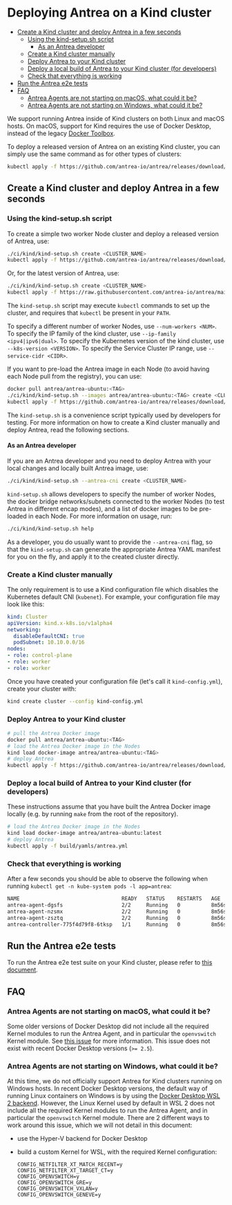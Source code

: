 # Deploying Antrea on a Kind cluster

<!-- toc -->
- [Create a Kind cluster and deploy Antrea in a few seconds](#create-a-kind-cluster-and-deploy-antrea-in-a-few-seconds)
  - [Using the kind-setup.sh script](#using-the-kind-setupsh-script)
    - [As an Antrea developer](#as-an-antrea-developer)
  - [Create a Kind cluster manually](#create-a-kind-cluster-manually)
  - [Deploy Antrea to your Kind cluster](#deploy-antrea-to-your-kind-cluster)
  - [Deploy a local build of Antrea to your Kind cluster (for developers)](#deploy-a-local-build-of-antrea-to-your-kind-cluster-for-developers)
  - [Check that everything is working](#check-that-everything-is-working)
- [Run the Antrea e2e tests](#run-the-antrea-e2e-tests)
- [FAQ](#faq)
  - [Antrea Agents are not starting on macOS, what could it be?](#antrea-agents-are-not-starting-on-macos-what-could-it-be)
  - [Antrea Agents are not starting on Windows, what could it be?](#antrea-agents-are-not-starting-on-windows-what-could-it-be)
<!-- /toc -->

We support running Antrea inside of Kind clusters on both Linux and macOS
hosts. On macOS, support for Kind requires the use of Docker Desktop, instead of
the legacy [Docker
Toolbox](https://docs.docker.com/docker-for-mac/docker-toolbox/).

To deploy a released version of Antrea on an existing Kind cluster, you can
simply use the same command as for other types of clusters:

```bash
kubectl apply -f https://github.com/antrea-io/antrea/releases/download/<TAG>/antrea.yml
```

## Create a Kind cluster and deploy Antrea in a few seconds

### Using the kind-setup.sh script

To create a simple two worker Node cluster and deploy a released version of
Antrea, use:

```bash
./ci/kind/kind-setup.sh create <CLUSTER_NAME>
kubectl apply -f https://github.com/antrea-io/antrea/releases/download/<TAG>/antrea.yml
```

Or, for the latest version of Antrea, use:

```bash
./ci/kind/kind-setup.sh create <CLUSTER_NAME>
kubectl apply -f https://raw.githubusercontent.com/antrea-io/antrea/main/build/yamls/antrea.yml
```

The `kind-setup.sh` script may execute `kubectl` commands to set up the cluster,
and requires that `kubectl` be present in your `PATH`.

To specify a different number of worker Nodes, use `--num-workers <NUM>`. To
specify the IP family of the kind cluster, use `--ip-family <ipv4|ipv6|dual>`.
To specify the Kubernetes version of the kind cluster, use
`--k8s-version <VERSION>`. To specify the Service Cluster IP range, use
`--service-cidr <CIDR>`.

If you want to pre-load the Antrea image in each Node (to avoid having each Node
pull from the registry), you can use:

```bash
docker pull antrea/antrea-ubuntu:<TAG>
./ci/kind/kind-setup.sh --images antrea/antrea-ubuntu:<TAG> create <CLUSTER_NAME>
kubectl apply -f https://github.com/antrea-io/antrea/releases/download/<TAG>/antrea.yml
```

The `kind-setup.sh` is a convenience script typically used by developers for
testing. For more information on how to create a Kind cluster manually and
deploy Antrea, read the following sections.

#### As an Antrea developer

If you are an Antrea developer and you need to deploy Antrea with your local
changes and locally built Antrea image, use:

```bash
./ci/kind/kind-setup.sh --antrea-cni create <CLUSTER_NAME>
```

`kind-setup.sh` allows developers to specify the number of worker Nodes, the
docker bridge networks/subnets connected to the worker Nodes (to test Antrea in
different encap modes), and a list of docker images to be pre-loaded in each
Node. For more information on usage, run:

```bash
./ci/kind/kind-setup.sh help
```

As a developer, you do usually want to provide the `--antrea-cni` flag, so that
the `kind-setup.sh` can generate the appropriate Antrea YAML manifest for you on
the fly, and apply it to the created cluster directly.

### Create a Kind cluster manually

The only requirement is to use a Kind configuration file which disables the
Kubernetes default CNI (`kubenet`). For example, your configuration file may
look like this:

```yaml
kind: Cluster
apiVersion: kind.x-k8s.io/v1alpha4
networking:
  disableDefaultCNI: true
  podSubnet: 10.10.0.0/16
nodes:
- role: control-plane
- role: worker
- role: worker
```

Once you have created your configuration file (let's call it `kind-config.yml`),
create your cluster with:

```bash
kind create cluster --config kind-config.yml
```

### Deploy Antrea to your Kind cluster

```bash
# pull the Antrea Docker image
docker pull antrea/antrea-ubuntu:<TAG>
# load the Antrea Docker image in the Nodes
kind load docker-image antrea/antrea-ubuntu:<TAG>
# deploy Antrea
kubectl apply -f https://github.com/antrea-io/antrea/releases/download/<TAG>/antrea.yml
```

### Deploy a local build of Antrea to your Kind cluster (for developers)

These instructions assume that you have built the Antrea Docker image locally
(e.g. by running `make` from the root of the repository).

```bash
# load the Antrea Docker image in the Nodes
kind load docker-image antrea/antrea-ubuntu:latest
# deploy Antrea
kubectl apply -f build/yamls/antrea.yml
```

### Check that everything is working

After a few seconds you should be able to observe the following when running
`kubectl get -n kube-system pods -l app=antrea`:

```bash
NAME                                 READY   STATUS    RESTARTS   AGE
antrea-agent-dgsfs                   2/2     Running   0          8m56s
antrea-agent-nzsmx                   2/2     Running   0          8m56s
antrea-agent-zsztq                   2/2     Running   0          8m56s
antrea-controller-775f4d79f8-6tksp   1/1     Running   0          8m56s
```

## Run the Antrea e2e tests

To run the Antrea e2e test suite on your Kind cluster, please refer to [this
document](../test/e2e/README.md#running-the-e2e-tests-on-a-kind-cluster).

## FAQ

### Antrea Agents are not starting on macOS, what could it be?

Some older versions of Docker Desktop did not include all the required Kernel
modules to run the Antrea Agent, and in particular the `openvswitch` Kernel
module. See [this issue](https://github.com/docker/for-mac/issues/4660) for more
information. This issue does not exist with recent Docker Desktop versions (`>=
2.5`).

### Antrea Agents are not starting on Windows, what could it be?

At this time, we do not officially support Antrea for Kind clusters running on
Windows hosts. In recent Docker Desktop versions, the default way of running
Linux containers on Windows is by using the [Docker Desktop WSL 2
backend](https://docs.docker.com/desktop/windows/wsl/). However, the Linux
Kernel used by default in WSL 2 does not include all the required Kernel modules
to run the Antrea Agent, and in particular the `openvswitch` Kernel
module. There are 2 different ways to work around this issue, which we will not
detail in this document:

* use the Hyper-V backend for Docker Desktop
* build a custom Kernel for WSL, with the required Kernel configuration:

  ```text
  CONFIG_NETFILTER_XT_MATCH_RECENT=y
  CONFIG_NETFILTER_XT_TARGET_CT=y
  CONFIG_OPENVSWITCH=y
  CONFIG_OPENVSWITCH_GRE=y
  CONFIG_OPENVSWITCH_VXLAN=y
  CONFIG_OPENVSWITCH_GENEVE=y
  ```
